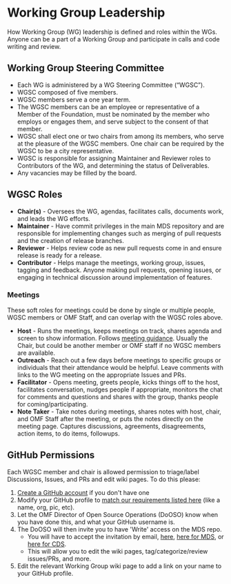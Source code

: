 # Working Group Leadership

How Working Group (WG) leadership is defined and roles within the WGs.  Anyone can be a part of a Working Group and participate in calls and code writing and review.

## Working Group Steering Committee

- Each WG is administered by a WG Steering Committee (“WGSC”).
- WGSC composed of five members.
- WGSC members serve a one year term.
- The WGSC members can be an employee or representative of a Member of the Foundation, must be nominated by the member who employs or engages them, and serve subject to the consent of that member.
- WGSC shall elect one or two chairs from among its members, who serve at the pleasure of the WGSC members. One chair can be required by the WGSC to be a city representative.
- WGSC is responsible for assigning Maintainer and Reviewer roles to Contributors of the WG, and determining the status of Deliverables.
- Any vacancies may be filled by the board.

## WGSC Roles

- **Chair(s)** - Oversees the WG, agendas, facilitates calls, documents work, and leads the WG efforts.
- **Maintainer** - Have commit privileges in the main MDS repository and are responsible for implementing changes such as merging of pull requests and the creation of release branches.
- **Reviewer** - Helps review code as new pull requests come in and ensure release is ready for a release.
- **Contributor** - Helps manage the meetings, working group, issues, tagging and feedback. Anyone making pull requests, opening issues, or engaging in technical discussion around implementation of features.

### Meetings

These soft roles for meetings could be done by single or multiple people, WGSC members or OMF Staff, and can overlap with the WGSC roles above. 

- **Host** - Runs the meetings, keeps meetings on track, shares agenda and screen to show information. Follows [meeting guidance](https://github.com/openmobilityfoundation/governance/blob/main/technical/Conference_Call_Meeting_Guidance.md). Usually the Chair, but could be another member or OMF staff if no WGSC members are available.
- **Outreach** - Reach out a few days before meetings to specific groups or individuals that their attendance would be helpful. Leave comments with links to the WG meeting on the appropriate Issues and PRs.
- **Facilitator** - Opens meeting, greets people, kicks things off to the host, facilitates conversation, nudges people if appropriate, monitors the chat for comments and questions and shares with the group, thanks people for coming/participating.
- **Note Taker** - Take notes during meetings, shares notes with host, chair, and OMF Staff after the meeting, or puts the notes directly on the meeting page. Captures discussions, agreements, disagreements, action items, to do items, followups.

## GitHub Permissions

Each WGSC member and chair is allowed permission to triage/label Discussions, Issues, and PRs and edit wiki pages. To do this please:

1. [Create a GitHub account](https://github.com/join) if you don't have one
1. Modify your GitHub profile to [match our requirements listed here](https://github.com/openmobilityfoundation/governance/blob/main/CONTRIBUTING.md#community-profile) (like a name, org, pic, etc).
1. Let the OMF Director of Open Source Operations (DoOSO) know when you have done this, and what your GitHub username is.
1. The DoOSO will then invite you to have 'Write' access on the MDS repo.
   - You will have to accept the invitation by email, [here](https://github.com/notifications), [here for MDS](https://github.com/openmobilityfoundation/mobility-data-specification/invitations), or [here for CDS](https://github.com/openmobilityfoundation/curb-data-specification/invitations).
   - This will allow you to edit the wiki pages, tag/categorize/review issues/PRs, and more.
1. Edit the relevant Working Group wiki page to add a link on your name to your GitHub profile.
